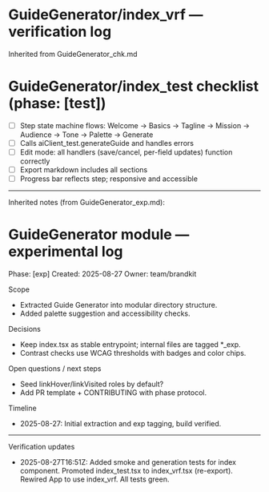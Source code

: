 # GuideGenerator/index_vrf — verification log

Inherited from GuideGenerator_chk.md

# GuideGenerator/index_test checklist (phase: [test])

- [ ] Step state machine flows: Welcome → Basics → Tagline → Mission → Audience → Tone → Palette → Generate
- [ ] Calls aiClient_test.generateGuide and handles errors
- [ ] Edit mode: all handlers (save/cancel, per-field updates) function correctly
- [ ] Export markdown includes all sections
- [ ] Progress bar reflects step; responsive and accessible

---
Inherited notes (from GuideGenerator_exp.md):
# GuideGenerator module — experimental log

Phase: [exp]
Created: 2025-08-27
Owner: team/brandkit

Scope
- Extracted Guide Generator into modular directory structure.
- Added palette suggestion and accessibility checks.

Decisions
- Keep index.tsx as stable entrypoint; internal files are tagged *_exp.
- Contrast checks use WCAG thresholds with badges and color chips.

Open questions / next steps
- Seed linkHover/linkVisited roles by default?
- Add PR template + CONTRIBUTING with phase protocol.

Timeline
- 2025-08-27: Initial extraction and exp tagging, build verified.

---
Verification updates
- 2025-08-27T16:51Z: Added smoke and generation tests for index component. Promoted index_test.tsx to index_vrf.tsx (re-export). Rewired App to use index_vrf. All tests green.

